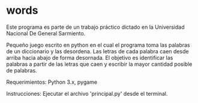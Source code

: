 # words
Este programa es parte de un trabajo práctico dictado en la Universidad Nacional De General Sarmiento.

Pequeño juego escrito en python en el cual el programa toma las palabras de un diccionario y las desordena. 
Las letras de cada palabra caen desde arriba hacia abajo de forma desornada. El objetivo es identificar las palabras a partir de 
las letras que caen y escribir la mayor cantidad posible de palabras.

Requerimientos:
Python 3.x, pygame

Instrucciones:
Ejecutar el archivo 'principal.py' desde el terminal.
